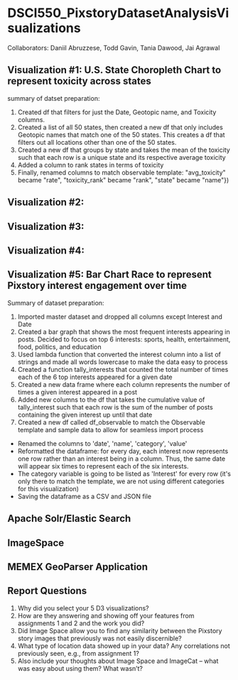 # DSCI550_PixstoryDatasetAnalysisVisualizations
Collaborators: Daniil Abruzzese, Todd Gavin, Tania Dawood, Jai Agrawal



## Visualization #1: U.S. State Choropleth Chart to represent toxicity across states

summary of datset preparation:
1. Created df that filters for just the Date, Geotopic name, and Toxicity columns. 
2. Created a list of all 50 states, then created a new df that only includes Geotopic names that match one of the 50 states. This creates a df that filters out all locations other than one of the 50 states.
3. Created a new df that groups by state and takes the mean of the toxicity such that each row is a unique state and its respective average toxicity
4. Added a column to rank states in terms of toxicity
5. Finally, renamed columns to match observable template: "avg_toxicity" became "rate", "toxicity_rank" became "rank", "state" became "name"})



## Visualization #2: 


## Visualization #3: 


## Visualization #4: 


## Visualization #5: Bar Chart Race to represent Pixstory interest engagement over time

Summary of dataset preparation:
1. Imported master dataset and dropped all columns except Interest and Date
2. Created a bar graph that shows the most frequent interests appearing in posts. Decided to focus on top 6 interests: sports, health, entertainment, food, politics, and education
3. Used lambda function that converted the interest column into a list of strings and made all words lowercase to make the data easy to process
4. Created a function tally_interests that counted the total number of times each of the 6 top interests appeared for a given date
5. Created a new data frame where each column represents the number of times a given interest appeared in a post
6. Added new columns to the df that takes the cumulative value of tally_interest such that each row is the sum of the number of posts containing the given interest up until that date 
7. Created a new df called df_observable to match the Observable template and sample data to allow for seamless import process
  - Renamed the columns to 'date', 'name', 'category', 'value' 
  - Reformatted the dataframe: for every day, each interest now represents one row rather than an interest being in a column. Thus, the same date will appear six times to represent each of the six interests. 
  - The category variable is going to be listed as 'Interest' for every row (it's only there to match the template, we are not using different categories for this visualization)
  - Saving the dataframe as a CSV and JSON file


## Apache Solr/Elastic Search


## ImageSpace


## MEMEX GeoParser Application


## Report Questions
1. Why did you select your 5 D3 visualizations?
2. How are they answering and showing off your features from assignments 1 and 2 and the work you did?
3. Did Image Space allow you to find any similarity between the Pixstory story images that previously was not easily discernible?
4. What type of location data showed up in your data? Any correlations not previously seen, e.g., from assignment 1?
5. Also include your thoughts about Image Space and ImageCat – what was easy about using them? What wasn’t?

